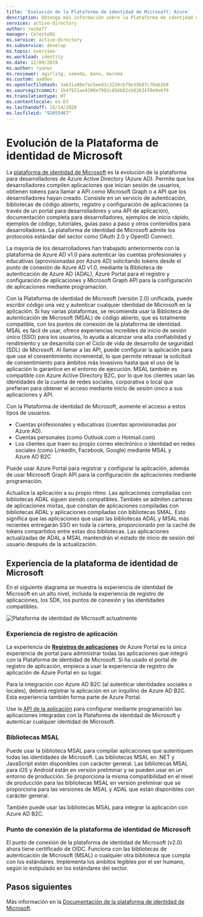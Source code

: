 ```yaml
---
title: 'Evolución de la Plataforma de identidad de Microsoft: Azure'
description: Obtenga más información sobre la Plataforma de identidad de Microsoft, una evolución de la plataforma de desarrolladores y de servicio de identidad de Azure Active Directory.
services: active-directory
author: rwike77
manager: CelesteDG
ms.service: active-directory
ms.subservice: develop
ms.topic: overview
ms.workload: identity
ms.date: 12/09/2019
ms.author: ryanwi
ms.reviewer: agirling, saeeda, benv, marsma
ms.custom: aaddev
ms.openlocfilehash: 3a631a80e7ac5eed3c3239cb79e35b87c70ab1b0
ms.sourcegitcommit: 1b47921ae4298e7992c856b82cb8263470e9e6f9
ms.translationtype: HT
ms.contentlocale: es-ES
ms.lasthandoff: 10/14/2020
ms.locfileid: "92055467"
---
```

# <a name="evolution-of-microsoft-identity-platform"></a>Evolución de la Plataforma de identidad de Microsoft

La [plataforma de identidad de Microsoft](../develop/index.yml) es la evolución de la plataforma para desarrolladores de Azure Active Directory (Azure AD). Permite que los desarrolladores compilen aplicaciones que inician sesión de usuarios, obtienen tokens para llamar a API como Microsoft Graph o a API que los desarrolladores hayan creado. Consiste en un servicio de autenticación, bibliotecas de código abierto, registro y configuración de aplicaciones (a través de un portal para desarrolladores y una API de aplicación), documentación completa para desarrolladores, ejemplos de inicio rápido, ejemplos de código, tutoriales, guías paso a paso y otros contenidos para desarrolladores. La plataforma de identidad de Microsoft admite los protocolos estándar del sector como OAuth 2.0 y OpenID Connect.

La mayoría de los desarrolladores han trabajado anteriormente con la plataforma de Azure AD v1.0 para autenticar las cuentas profesionales y educativas (aprovisionadas por Azure AD) solicitando tokens desde el punto de conexión de Azure AD v1.0, mediante la Biblioteca de autenticación de Azure AD (ADAL), Azure Portal para el registro y configuración de aplicaciones y Microsoft Graph API para la configuración de aplicaciones mediante programación.

Con la Plataforma de identidad de Microsoft (versión 2.0) unificada, puede escribir código una vez y autenticar cualquier identidad de Microsoft en la aplicación. Si hay varias plataformas, se recomienda usar la Biblioteca de autenticación de Microsoft (MSAL) de código abierto, que es totalmente compatible, con los puntos de conexión de la plataforma de identidad. MSAL es fácil de usar, ofrece experiencias increíbles de inicio de sesión único (SSO) para los usuarios, lo ayuda a alcanzar una alta confiabilidad y rendimiento y se desarrolla con el Ciclo de vida de desarrollo de seguridad (SDL) de Microsoft. Al llamar a las API, puede configurar la aplicación para que use el consentimiento incremental, lo que permite retrasar la solicitud de consentimiento para ámbitos más invasivos hasta que el uso de la aplicación lo garantice en el entorno de ejecución.  MSAL también es compatible con Azure Active Directory B2C, por lo que los clientes usan las identidades de la cuenta de redes sociales, corporativa o local que prefieran para obtener el acceso mediante inicio de sesión único a sus aplicaciones y API.

Con la Plataforma de identidad de Microsoft, aumente el acceso a estos tipos de usuarios:

- Cuentas profesionales y educativas (cuentas aprovisionadas por Azure AD).
- Cuentas personales (como Outlook.com o Hotmail.com)
- Los clientes que traen su propio correo electrónico o identidad en redes sociales (como LinkedIn, Facebook, Google) mediante MSAL y Azure AD B2C

Puede usar Azure Portal para registrar y configurar la aplicación, además de usar Microsoft Graph API para la configuración de aplicaciones mediante programación.

Actualice la aplicación a su propio ritmo. Las aplicaciones compiladas con bibliotecas ADAL siguen siendo compatibles. También se admiten carteras de aplicaciones mixtas, que constan de aplicaciones compiladas con bibliotecas ADAL y aplicaciones compiladas con bibliotecas SMAL. Esto significa que las aplicaciones que usan las bibliotecas ADAL y MSAL más recientes entregarán SSO en toda la cartera, proporcionado por la caché de tokens compartidos entre estas dos bibliotecas. Las aplicaciones actualizadas de ADAL a MSAL mantendrán el estado de inicio de sesión del usuario después de la actualización.

## <a name="microsoft-identity-platform-experience"></a>Experiencia de la plataforma de identidad de Microsoft

En el siguiente diagrama se muestra la experiencia de identidad de Microsoft en un alto nivel, incluida la experiencia de registro de aplicaciones, los SDK, los puntos de conexión y las identidades compatibles.

![Plataforma de identidad de Microsoft actualmente](./media/about-microsoft-identity-platform/about-microsoft-identity-platform.svg)

### <a name="app-registration-experience"></a>Experiencia de registro de aplicación

La experiencia de **[Registros de aplicaciones](https://go.microsoft.com/fwlink/?linkid=2083908)** de Azure Portal es la única experiencia de portal para administrar todas las aplicaciones que integró con la Plataforma de identidad de Microsoft. Si ha usado el portal de registro de aplicación, empiece a usar la experiencia de registro de aplicación de Azure Portal en su lugar.

Para la integración con Azure AD B2C (al autenticar identidades sociales o locales), deberá registrar la aplicación en un inquilino de Azure AD B2C. Esta experiencia también forma parte de Azure Portal.

Use la [API de la aplicación](/graph/api/resources/application) para configurar mediante programación las aplicaciones integradas con la Plataforma de identidad de Microsoft y autenticar cualquier identidad de Microsoft.

### <a name="msal-libraries"></a>Bibliotecas MSAL

Puede usar la biblioteca MSAL para compilar aplicaciones que autentiquen todas las identidades de Microsoft. Las bibliotecas MSAL en .NET y JavaScript están disponibles con carácter general. Las bibliotecas MSAL para iOS y Android están en versión preliminar y se pueden usar en un entorno de producción. Se proporciona la misma compatibilidad en el nivel de producción para las bibliotecas MSAL en versión preliminar que se proporciona para las versiones de MSAL y ADAL que están disponibles con carácter general.

También puede usar las bibliotecas MSAL para integrar la aplicación con Azure AD B2C.

### <a name="microsoft-identity-platform-endpoint"></a>Punto de conexión de la plataforma de identidad de Microsoft

El punto de conexión de la plataforma de identidad de Microsoft (v2.0) ahora tiene certificado de OIDC. Funciona con las bibliotecas de autenticación de Microsoft (MSAL) o cualquier otra biblioteca que cumpla con los estándares. Implementa los ámbitos legibles por el ser humano, según lo estipulado en los estándares del sector.

## <a name="next-steps"></a>Pasos siguientes

Más información en la [Documentación de la plataforma de identidad de Microsoft](../develop/index.yml).
